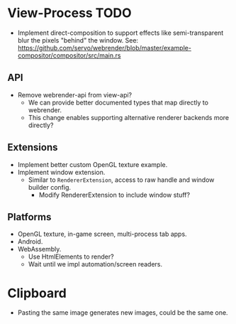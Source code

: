 # View-Process TODO

* Implement direct-composition to support effects like semi-transparent blur the pixels "behind" the window.
        See: https://github.com/servo/webrender/blob/master/example-compositor/compositor/src/main.rs

## API

* Remove webrender-api from view-api?
    - We can provide better documented types that map directly to webrender.
    - This change enables supporting alternative renderer backends more directly?

## Extensions

* Implement better custom OpenGL texture example.
* Implement window extension.
    - Similar to `RendererExtension`, access to raw handle and window builder config.
      - Modify RendererExtension to include window stuff?

## Platforms

* OpenGL texture, in-game screen, multi-process tab apps.
* Android.
* WebAssembly.
  - Use HtmlElements to render?
  - Wait until we impl automation/screen readers.

# Clipboard

* Pasting the same image generates new images, could be the same one.